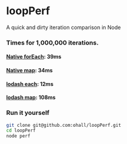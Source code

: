 # loopPerf
A quick and dirty iteration comparison in Node



### Times for 1,000,000 iterations.
#### [Native forEach](https://developer.mozilla.org/en-US/docs/Web/JavaScript/Reference/Global_Objects/Array/forEach): 39ms
#### [Native map](https://developer.mozilla.org/en-US/docs/Web/JavaScript/Reference/Global_Objects/Array/map): 34ms
#### [lodash each](https://lodash.com/): 12ms
#### [lodash map](https://lodash.com/): 108ms



### Run it yourself

```sh
git clone git@github.com:ohall/loopPerf.git
cd loopPerf
node perf
```